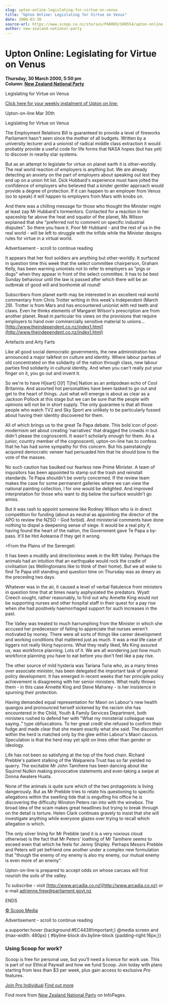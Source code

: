 ```yaml
---
slug: upton-online-legislating-for-virtue-on-venus
title: "Upton Online: Legislating for Virtue on Venus"
date: 2000-03-30
source-url: https://www.scoop.co.nz/stories/PA0003/S00554/upton-online-legislating-for-virtue-on-venus.htm
author: new-zealand-national-party
---
```

Upton Online: Legislating for Virtue on Venus
=============================================

**Thursday, 30 March 2000, 5:50 pm**  
**Column: [New Zealand National Party](https://info.scoop.co.nz/New_Zealand_National_Party)**

Legislating for Virtue on Venus

[Click here for your weekly instalment of Upton on line:](http://www.arcadia.co.nz)

Upton-on-line Mar 30th

Legislating for Virtue on Venus

The Employment Relations Bill is guaranteed to provide a level of fireworks Parliament hasn't seen since the mother of all budgets. Written by a university lecturer and a unionist of radical middle class extraction it would probably provide a useful code for life forms that NASA hopes (but has yet) to discover in nearby star systems.

But as an attempt to legislate for virtue on planet earth it is other-worldly. The real world reaction of employers is anything but. We are already detecting an anxiety on the part of employers about speaking out lest they end up on a union hit list. Dick Hubbard's experience must have jolted the confidence of employers who believed that a kinder gentler approach would provide a degree of protection. If it can happen to an employer from Venus (so to speak) it will happen to employers from Mars with knobs on.

And there was a chilling message for those who thought the Minister might at least zap Mr Hubbard's tormentors. Contacted for a reaction in her spaceship far above the heat and squalor of the planet, Ms Wilson explained that she "preferred not to comment on specific industrial disputes". So there you have it. Poor Mr Hubbard - and the rest of us in the real world - will be left to struggle with the trifids while the Minister designs rules for virtue in a virtual world.

Advertisement - scroll to continue reading





It appears that her foot soldiers are anything but other-worldly. It surfaced in question time this week that the select committee chairperson, Graham Kelly, has been warning unionists not to refer to employers as "pigs or dogs" when they appear in front of the select committee. It has to be best Sunday behaviour until the law is passed after which there will be an outbreak of good will and bonhomie all round!

Subscribers from planet earth may be interested in an excellent real world commentary from Chris Trotter writing in this week's Independent (March 29). Trotter is from Mars and has encountered unionist with red teeth and claws. Even he thinks elements of Margaret Wilson's prescription are from another planet. Read in particular his views on the provisions that require employers to hand over commercially sensitive material to unions... [http://www.theindependent.co.nz/index1.html](http://www.theindependent.co.nz/index1.html)

Artefacts and Arty Farts

Like all good social democratic governments, the new administration has announced a major talkfest on culture and identity. Where labour parties of old concentrated on the solidarity of the nation through class, new labour parties find solidarity in cultural identity. And when you can't really put your finger on it, you go out and invent it.

So we're to have H\[eart\] O\[f\] T\[he\] Nation as an antipodean echo of Cool Britannia. And assorted hot personalities have been tasked to go out and get to the heart of things. Just what will emerge is about as clear as a Jackson Pollock at this stage but we can be sure that the people with opinions will not be in short supply. The only guarantee is that all those people who watch TV2 and Sky Sport are unlikely to be particularly fussed about having their identity discovered for them.

All of which brings us to the great Te Papa debate. This bold icon of post-modernism set about creating 'narratives' that dragged the crowds in but didn't please the cognoscenti. It wasn't scholarly enough for them. As a junior, country member of the cognoscenti, upton-on-line has to confess that he has had some sympathy for this concern. But his painstakingly acquired democratic veneer had persuaded him that he should bow to the vote of the masses.

No such caution has baulked our fearless new Prime Minister. A team of inquisitors has been appointed to stamp out the trash and reinstall standards. Te Papa shouldn't be overly concerned. If the review team makes the case for some permanent galleries where we can view the national painting collection, I for one would be delighted. And improved interpretation for those who want to dig below the surface wouldn't go amiss.

But it was rash to appoint someone like Rodney Wilson who is in direct competition for funding (about as neutral as appointing the director of the APO to review the NZSO - God forbid). And ministerial comments have done nothing to dispel a deepening sense of siege. It would be a real pity if, having found the heart of the nation, the Government gave Te Papa a by-pass. It'll be Hot Aotearoa if they get it wrong.

\>From the Plains of the Serengeti

It has been a muddly and directionless week in the Rift Valley. Perhaps the animals had an intuition that an earthquake would rock the cradle of civilisation (as Wellingtonians like to think of their home). But we all woke to find Te Papa still standing and question time on Thursday was as dreary as the preceding two days.

Whatever was in the air, it caused a level of verbal flatulence from ministers in question time that at times nearly asphyxiated the predators. Wyatt Creech sought, rather reasonably, to find out why Annette King would not be supporting nurses and other hospital staff in their quest for a pay rise when she had positively haemorrhaged support for such increases in the past.

The Valley was treated to much harrumphing from the Minister in which she accused her predecessor of failing to appreciate that nurses weren't motivated by money. There were all sorts of things like career development and working conditions that mattered just as much. It was a real life case of tiggers not really liking haycorns. What they really liked, Ms King assured us, was workforce planning. Lots of it. We are all wondering just how much workforce planning you have to eat before you don't feel like a pay rise.

The other source of mild hysteria was Tariana Turia who, as a many times over associate minister, has been delegated the important task of general policy development. It has emerged in recent weeks that her principle policy achievement is disagreeing with her senior ministers. What really throws them - in this case Annette King and Steve Maharey - is her insistence in spurning their protection.

Having demanded equal representation for Maori on Labour's new health quangos and pronounced herself sickened by the racism she has encountered in the Child, Youth & Family Services Department, both ministers rushed to defend her with "What my ministerial colleague was saying.." type obfuscations. To her great credit she refused to confirm their fudge and made clear that she meant exactly what she said. The discomfort within the herd is matched only by the glee within Labour's Maori caucus. Speculation is that the herd may yet split on lines other than gender or ideology.

Life has not been so satisfying at the top of the food chain. Richard Prebble's patient stalking of the Waipareira Trust has so far yielded no quarry. The excitable Mr John Tamihere has been dancing about like Squirrel Nutkin making provocative statements and even taking a swipe at Donna Awatere Huata.

None of the animals is quite sure which of the two protagonists is living dangerously. But as Mr Prebble tries to relate his questioning to specific allegations within the swelling tide that is engulfing his office he is discovering the difficulty Winston Peters ran into with the winebox. The broad idea of the scam makes great headlines but trying to break through on the detail is torture. Helen Clark continues gravely to insist that she will investigate anything while everyone glazes over trying to recall which allegation is which.

The only silver lining for Mr Prebble (and it is a very noxious cloud otherwise) is the fact that Mr Peters' loathing of Mr Tamihere seems to exceed even that which he feels for Jenny Shipley. Perhaps Messrs Prebble and Peters will yet befriend one another under a complex new formulation that "though the enemy of my enemy is also my enemy, our mutual enemy is even more of an enemy".

Upton-on-line is prepared to accept odds on whose carcass will first nourish the soils of the valley.

To subscribe - visit [http://www.arcadia.co.nz](http://www.arcadia.co.nz) or e-mail adrienne.frew@parliament.govt.nz

ENDS  

[© Scoop Media](http://www.scoop.co.nz/about/terms.html)  

Advertisement - scroll to continue reading



a.supporter:hover {background:#EC4438!important;} @media screen and (max-width: 480px) { #byline-block div.byline-block {padding-right:16px;}}

### Using Scoop for work?

Scoop is free for personal use, but you’ll need a licence for work use. This is part of our Ethical Paywall and how we fund Scoop. Join today with plans starting from less than $3 per week, plus gain access to exclusive _Pro_ features.  
  
[Join Pro Individual](https://pro.scoop.co.nz/Individual/?from=ProIn24) [Find out more](https://pro.scoop.co.nz/using-scoop-for-work/?from=ProIn24)

Find more from [New Zealand National Party](https://info.scoop.co.nz/New_Zealand_National_Party) on InfoPages.